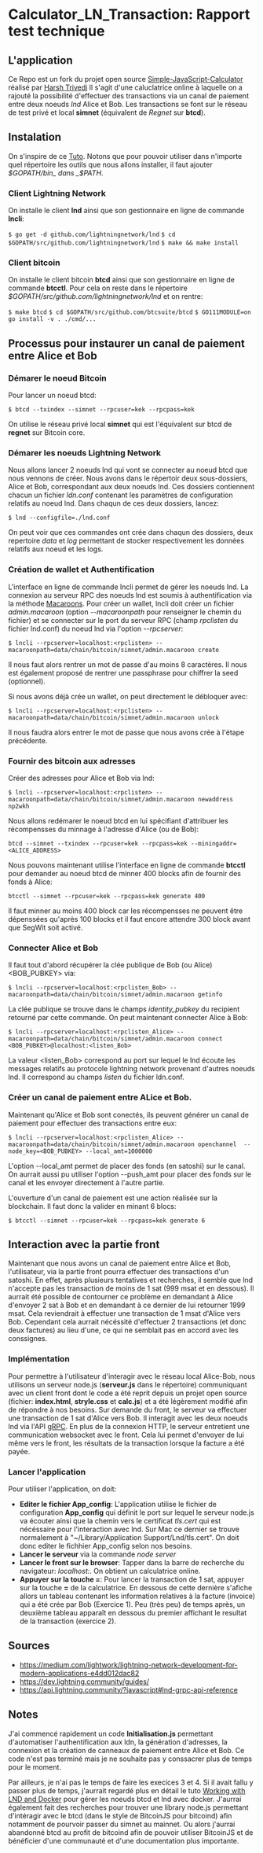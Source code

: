 # Calculator_LN_Transaction: Rapport test technique

## L'application

Ce Repo est un fork du projet open source [Simple-JavaScript-Calculator](https://github.com/harsh98trivedi/Simple-JavaScript-Calculator) réalisé par [Harsh Trivedi](https://harsh98trivedi.github.io)
Il s'agit d'une caluclatrice online à laquelle on a rajouté la possibilité d'effectuer des transactions via un canal de paiement entre deux noeuds *lnd* Alice et Bob. 
Les transactions se font sur le réseau de test privé et local __simnet__ (équivalent de _Regnet_ sur __btcd__).




## Instalation

On s'inspire de ce [Tuto](https://dev.lightning.community/guides/installation/).
Notons que pour pouvoir utiliser dans n'importe quel répertoire les outils que nous allons installer, il faut ajouter _$GOPATH/bin_ dans _$PATH_.

### Client Lightning Network

On installe le client __lnd__ ainsi que son gestionnaire en ligne de commande __lncli__:

`$ go get -d github.com/lightningnetwork/lnd`
`$ cd $GOPATH/src/github.com/lightningnetwork/lnd`
`$ make && make install`


### Client bitcoin

On installe le client bitcoin __btcd__ ainsi que son gestionnaire en ligne de commande __btcctl__. Pour cela on reste dans le répertoire _$GOPATH/src/github.com/lightningnetwork/lnd_ et on rentre:

`$ make btcd`
`$ cd $GOPATH/src/github.com/btcsuite/btcd`
`$ GO111MODULE=on go install -v . ./cmd/...`




## Processus pour instaurer un canal de paiement entre Alice et Bob

### Démarer le noeud Bitcoin

Pour lancer un noeud btcd:

`$ btcd --txindex --simnet --rpcuser=kek --rpcpass=kek`

On utilise le réseau privé local __simnet__ qui est l'équivalent sur btcd de __regnet__ sur Bitcoin core.


### Démarer les noeuds Lightning Network

Nous allons lancer 2 noeuds lnd qui vont se connecter au noeud btcd que nous vennons de créer.
Nous avons dans le répertoir deux sous-dossiers, Alice et Bob, correspondant aux deux noeuds lnd.
Ces dossiers contiennent chacun un fichier _ldn.conf_ contenant les paramètres de configuration relatifs au noeud lnd.
Dans chaqun de ces deux dossiers, lancez:

`$ lnd --configfile=./lnd.conf`

On peut voir que ces commandes ont crée dans chaqun des dossiers, deux repertoire _data_ et _log_ permettant de stocker respectivement les données relatifs aux noeud et les logs.


### Création de wallet et Authentification

L'interface en ligne de commande lncli permet de gérer les noeuds lnd. La connexion au serveur RPC des noeuds lnd est soumis à authentification via la méthode [Macaroons](https://github.com/lightningnetwork/lnd/issues/20).
Pour créer un wallet, lncli doit créer un fichier _admin.macaroon_ (option _--macaroonpath_ pour renseigner le chemin du fichier) et se connecter sur le port du serveur RPC (champ _rpclisten_ du fichier lnd.conf) du noeud lnd via l'option _--rpcserver_:

`$ lncli --rpcserver=localhost:<rpclisten> --macaroonpath=data/chain/bitcoin/simnet/admin.macaroon create`

Il nous faut alors rentrer un mot de passe d'au moins 8 caractères. Il nous est également proposé de rentrer une passphrase pour chiffrer la seed (optionnel).


Si nous avons déjà crée un wallet, on peut directement le débloquer avec:

`$ lncli --rpcserver=localhost:<rpclisten> --macaroonpath=data/chain/bitcoin/simnet/admin.macaroon unlock`

Il nous faudra alors entrer le mot de passe que nous avons crée à l'étape précédente.


### Fournir des bitcoin aux adresses

Créer des adresses pour Alice et Bob via lnd:

`$ lncli --rpcserver=localhost:<rpclisten> --macaroonpath=data/chain/bitcoin/simnet/admin.macaroon newaddress np2wkh`

Nous allons redémarer le noeud btcd en lui spécifiant d'attribuer les récompensses du minnage à l'adresse d'Alice (ou de Bob):

`btcd --simnet --txindex --rpcuser=kek --rpcpass=kek --miningaddr=<ALICE_ADDRESS>`


Nous pouvons maintenant utilise l'interface en ligne de commande __btcctl__ pour demander au noeud btcd de minner 400 blocks afin de fournir des fonds à Alice:

`btcctl --simnet --rpcuser=kek --rpcpass=kek generate 400`

Il faut minner au moins 400 block car les récompensses ne peuvent être dépenssées qu'après 100 blocks et il faut encore attendre 300 block avant que SegWit soit activé.


### Connecter Alice et Bob

Il faut tout d'abord récupérer la clée publique de Bob (ou Alice) <BOB_PUBKEY> via:

`$ lncli --rpcserver=localhost:<rpclisten_Bob> --macaroonpath=data/chain/bitcoin/simnet/admin.macaroon getinfo`

La clée publique se trouve dans le champs _identity_pubkey_ du recipient retourné par cette commande.
On peut maintenant connecter Alice à Bob:

`$ lncli --rpcserver=localhost:<rpclisten_Alice> --macaroonpath=data/chain/bitcoin/simnet/admin.macaroon connect <BOB_PUBKEY>@localhost:<listen_Bob>`

La valeur <listen_Bob> correspond au port sur lequel le lnd écoute les messages relatifs au protocole lightning network provenant d'autres noeuds lnd. Il correspond au champs _listen_ du fichier ldn.conf.


### Créer un canal de paiement entre ALice et Bob.

Maintenant qu'Alice et Bob sont conectés, ils peuvent générer un canal de paiement pour effectuer des transactions entre eux:

`$ lncli --rpcserver=localhost:<rpclisten_Alice> --macaroonpath=data/chain/bitcoin/simnet/admin.macaroon openchannel  --node_key=<BOB_PUBKEY> --local_amt=1000000`

L'option --local_amt permet de placer des fonds (en satoshi) sur le canal.
On aurrait aussi pu utiliser l'option --push_amt pour placer des fonds sur le canal et les envoyer directement à l'autre partie.

L'ouverture d'un canal de paiement est une action réalisée sur la blockchain. Il faut donc la valider en minant 6 blocs:

`$ btcctl --simnet --rpcuser=kek --rpcpass=kek generate 6`


## Interaction avec la partie front

Maintenant que nous avons un canal de paiement entre Alice et Bob, l'utilisateur, via la partie front pourra effectuer des transactions d'un satoshi. En effet, après plusieurs tentatives et recherches, il semble que lnd n'accepte pas les transaction de moins de 1 sat (999 msat et en dessous). 
Il aurrait été possible de contourner ce problème en demandant à Alice d'envoyer 2 sat à Bob et en demandant à ce dernier de lui retourner 1999 msat. Cela reviendrait à effectuer une transaction de 1 msat d'Alice vers Bob. Cependant cela aurrait nécéssité d'effectuer 2 transactions (et donc deux factures) au lieu d'une, ce qui ne semblait pas en accord avec les conssignes.

### Implémentation

Pour permettre à l'utilisateur d'interagir avec le réseau local Alice-Bob, nous utilisons un serveur node.js (__serveur.js__ dans le répertoire) communiquant avec un client front dont le code a été reprit depuis un projet open source (fichier: __index.html__, __stryle.css__ et __calc.js__) et a été légèrement modifié afin de répondre à nos besoins.
Sur demande du front, le serveur va effectuer une transaction de 1 sat d'Alice vers Bob. Il interagit avec les deux noeuds lnd via l'API [gRPC](https://api.lightning.community/?javascript#lnd-grpc-api-reference).
En plus de la connexion HTTP, le serveur entretient une communication websocket avec le front. Cela lui permet d'envoyer de lui même vers le front, les résultats de la transaction lorsque la facture a été payée.


### Lancer l'application
Pour utiliser l'application, on doit:

* __Editer le fichier App_config__: L'application utilise le fichier de configuration __App_config__ qui définit le port sur lequel le serveur node.js va écouter ainsi que la chemin vers le certificat _tls.cert_ qui est nécéssaire pour l'interaction avec lnd. Sur Mac ce dernier se trouve normalement à "~/Library/Application Support/Lnd/tls.cert". On doit donc editer le fichhier App_config selon nos besoins.
* __Lancer le serveur__ via la commande *node server*
* __Lancer le front sur le browser__: Tapper dans la barre de recherche du navigateur: *localhost:<Port>*. On obtient un calculatrice online.
* __Appuyer sur la touche =__: Pour lancer la transaction de 1 sat, appuyer sur la touche __=__ de la calculatrice. En dessous de cette dernière s'afiche allors un tableau contenant les information relatives à la facture (invoice) qui a été crée par Bob (Exercice 1). Peu (très peu) de temps après, un deuxième tableau apparaît en dessous du premier affichant le resultat de la transaction (exercice 2).
	

## Sources

* https://medium.com/lightwork/lightning-network-development-for-modern-applications-e4dd012dac82 
* https://dev.lightning.community/guides/
* https://api.lightning.community/?javascript#lnd-grpc-api-reference


## Notes

J'ai commencé rapidement un code __Initialisation.js__ permettant d'automatiser l'authentification aux ldn, la génération d'adresses, la connexion et la création de canneaux de paiement entre Alice et Bob.
Ce code n'est pas terminé mais je ne souhaite pas y conssacrer plus de temps pour le moment. 

Par ailleurs, je n'ai pas le temps de faire les execices 3 et 4. 
Si il avait fallu y passer plus de temps, j'aurrait regardé plus en détail le tuto [Working with LND and Docker](https://dev.lightning.community/guides/docker/) pour gérer les noeuds btcd et lnd avec docker. J'aurrai également fait des recherches pour trouver une library node.js permettant d'intéragir avec le btcd (dans le style de  BitcoinJS pour bitcoind) afin notamment de pourvoir passer du simnet au mainnet. Ou alors j'aurrai abandonné btcd au profit de bitcoind afin de pouvoir utiliser BitcoinJS et de bénéficier d'une communauté et d'une documentation plus importante.




